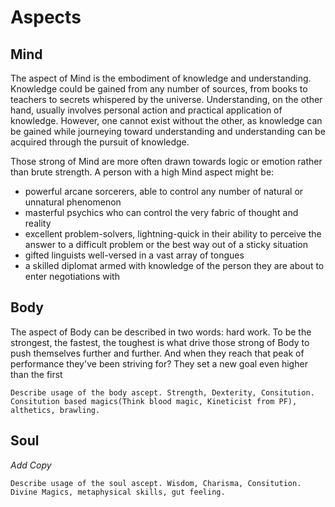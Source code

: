 # Aspects

## Mind
The aspect of Mind is the embodiment of knowledge and understanding. Knowledge could be gained from any number of sources, from books to teachers to secrets whispered by the universe. Understanding, on the other hand, usually involves personal action and practical application of knowledge. However, one cannot exist without the other, as knowledge can be gained while journeying toward understanding and understanding can be acquired through the pursuit of knowledge.

Those strong of Mind are more often drawn towards logic or emotion rather than brute strength. A person with a high Mind aspect might be:
* powerful arcane sorcerers, able to control any number of natural or unnatural phenomenon
* masterful psychics who can control the very fabric of thought and reality
* excellent problem-solvers, lightning-quick in their ability to perceive the answer to a difficult problem or the best way out of a sticky situation
* gifted linguists well-versed in a vast array of tongues
* a skilled diplomat armed with knowledge of the person they are about to enter negotiations with

## Body
The aspect of Body can be described in two words: hard work. To be the strongest, the fastest, the toughest is what drive those strong of Body to push themselves further and further. And when they reach that peak of performance they've been striving for? They set a new goal even higher than the first
```
Describe usage of the body ascept. Strength, Dexterity, Consitution.
Consitution based magics(Think blood magic, Kineticist from PF), althetics, brawling.
```

## Soul
*Add Copy*
```
Describe usage of the soul ascept. Wisdom, Charisma, Consitution.
Divine Magics, metaphysical skills, gut feeling. 
```
<!--stackedit_data:
eyJoaXN0b3J5IjpbNTUwMTIzNTc5LC0xMjgxMTYwMzk3LC0xMj
U0NzE0NDAsLTE0NTQ5MTc3MCwtMTYwNjY1NTg0NSw3MDEzNzQy
NzEsMTkyMzM5OTQ5NSwtMTM5NDQwNDMzMCwxMDEyMzcwNjQxXX
0=
-->